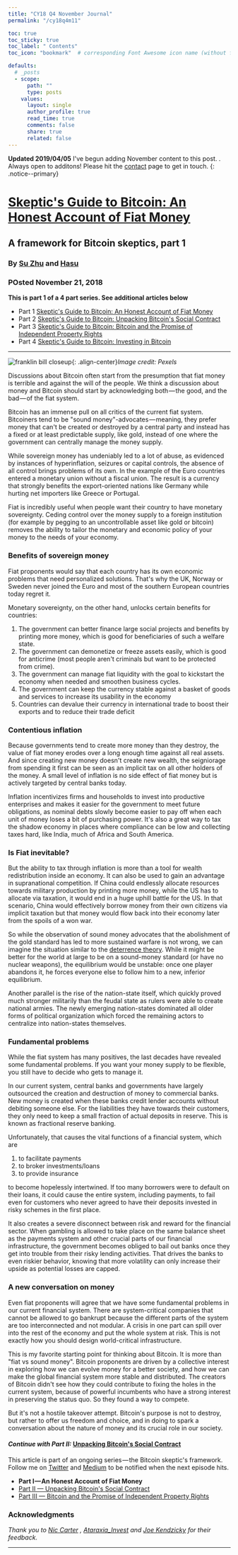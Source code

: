 ```yaml
---
title: "CY18 Q4 November Journal"
permalink: "/cy18q4m11" 

toc: true
toc_sticky: true
toc_label: " Contents"
toc_icon: "bookmark"  # corresponding Font Awesome icon name (without fa prefix)

defaults:
  # _posts
  - scope:
      path: ""
      type: posts
    values:
      layout: single
      author_profile: true
      read_time: true
      comments: false
      share: true
      related: false
---
```

**Updated 2019/04/05** I've begun adding November content to this post. . Always open to additons! Please hit the [contact](https://cryptowords.github.io/contact/) page to get in touch.
{: .notice--primary}


# [Skeptic's Guide to Bitcoin: An Honest Account of Fiat Money](https://medium.com/@hasufly/why-bitcoin-3fdee2328759)
## A framework for Bitcoin skeptics, part 1
### By [Su Zhu](https://twitter.com/zhusu) and [Hasu](https://twitter.com/hasufl)
### POsted November 21, 2018

**This is part 1 of a 4 part series. See additional articles below**

* Part 1 [Skeptic's Guide to Bitcoin: An Honest Account of Fiat Money](https://cryptowords.github.io/cy18q4m11#skeptics-guide-to-bitcoin-an-honest-account-of-fiat-money)
* Part 2 [Skeptic's Guide to Bitcoin: Unpacking Bitcoin's Social Contract](https://cryptowords.github.io/cy18q4m12#skeptics-guide-to-bitcoin-unpacking-bitcoins-social-contract)
* Part 3 [Skeptic's Guide to Bitcoin: Bitcoin and the Promise of Independent Property Rights](https://cryptowords.github.io/cy18q4m12#skeptics-guide-to-bitcoin-bitcoin-and-the-promise-of-independent-property-rights)
* Part 4 [Skeptic's Guide to Bitcoin: Investing in Bitcoin](https://cryptowords.github.io/cy19q1m3#skeptics-guide-to-bitcoin-investing-in-bitcoin)

***


![franklin bill closeup](/assets/images/cy18/cy18q4m11/hasu-1.png){: .align-center}*Image credit: Pexels*

Discussions about Bitcoin often start from the presumption that fiat money is terrible and against the will of the people. We think a discussion about money and Bitcoin should start by acknowledging both — the good, and the bad — of the fiat system.

Bitcoin has an immense pull on all critics of the current fiat system. Bitcoiners tend to be "sound money"-advocates — meaning, they prefer money that can't be created or destroyed by a central party and instead has a fixed or at least predictable supply, like gold, instead of one where the government can centrally manage the money supply.

While sovereign money has undeniably led to a lot of abuse, as evidenced by instances of hyperinflation, seizures or capital controls, the absence of all control brings problems of its own. In the example of the Euro countries entered a monetary union without a fiscal union. The result is a currency that strongly benefits the export-oriented nations like Germany while hurting net importers like Greece or Portugal.

Fiat is incredibly useful when people want their country to have monetary sovereignty. Ceding control over the money supply to a foreign institution (for example by pegging to an uncontrollable asset like gold or bitcoin) removes the ability to tailor the monetary and economic policy of your money to the needs of your economy.

### Benefits of sovereign money

Fiat proponents would say that each country has its own economic problems that need personalized solutions. That's why the UK, Norway or Sweden never joined the Euro and most of the southern European countries today regret it.

Monetary sovereignty, on the other hand, unlocks certain benefits for countries:

1. The government can better finance large social projects and benefits by printing more money, which is good for beneficiaries of such a welfare state.
2. The government can demonetize or freeze assets easily, which is good for anticrime (most people aren't criminals but want to be protected from crime).
3. The government can manage fiat liquidity with the goal to kickstart the economy when needed and smoothen business cycles.
4. The government can keep the currency stable against a basket of goods and services to increase its usability in the economy
5. Countries can devalue their currency in international trade to boost their exports and to reduce their trade deficit

### Contentious inflation

Because governments tend to create more money than they destroy, the value of fiat money erodes over a long enough time against all real assets. And since creating new money doesn't create new wealth, the seigniorage from spending it first can be seen as an implicit tax on all other holders of the money. A small level of inflation is no side effect of fiat money but is actively targeted by central banks today.

Inflation incentivizes firms and households to invest into productive enterprises and makes it easier for the government to meet future obligations, as nominal debts slowly become easier to pay off when each unit of money loses a bit of purchasing power. It's also a great way to tax the shadow economy in places where compliance can be low and collecting taxes hard, like India, much of Africa and South America.

### Is Fiat inevitable?

But the ability to tax through inflation is more than a tool for wealth redistribution inside an economy. It can also be used to gain an advantage in supranational competition. If China could endlessly allocate resources towards military production by printing more money, while the US has to allocate via taxation, it would end in a huge uphill battle for the US. In that scenario, China would effectively borrow money from their own citizens via implicit taxation but that money would flow back into their economy later from the spoils of a won war.

So while the observation of sound money advocates that the abolishment of the gold standard has led to more sustained warfare is not wrong, we can imagine the situation similar to the [deterrence theory](https://en.wikipedia.org/wiki/Deterrence_theory). While it might be better for the world at large to be on a sound-money standard (or have no nuclear weapons), the equilibrium would be unstable: once one player abandons it, he forces everyone else to follow him to a new, inferior equilibrium.

Another parallel is the rise of the nation-state itself, which quickly proved much stronger militarily than the feudal state as rulers were able to create national armies. The newly emerging nation-states dominated all older forms of political organization which forced the remaining actors to centralize into nation-states themselves.

### Fundamental problems

While the fiat system has many positives, the last decades have revealed some fundamental problems. If you want your money supply to be flexible, you still have to decide who gets to manage it.

In our current system, central banks and governments have largely outsourced the creation and destruction of money to commercial banks. New money is created when these banks credit lender accounts without debiting someone else. For the liabilities they have towards their customers, they only need to keep a small fraction of actual deposits in reserve. This is known as fractional reserve banking.

Unfortunately, that causes the vital functions of a financial system, which are

1. to facilitate payments
2. to broker investments/loans
3. to provide insurance

to become hopelessly intertwined. If too many borrowers were to default on their loans, it could cause the entire system, including payments, to fail even for customers who never agreed to have their deposits invested in risky schemes in the first place.

It also creates a severe disconnect between risk and reward for the financial sector. When gambling is allowed to take place on the same balance sheet as the payments system and other crucial parts of our financial infrastructure, the government becomes obliged to bail out banks once they get into trouble from their risky lending activities. That drives the banks to even riskier behavior, knowing that more volatility can only increase their upside as potential losses are capped.

### A new conversation on money

Even fiat proponents will agree that we have some fundamental problems in our current financial system. There are system-critical companies that cannot be allowed to go bankrupt because the different parts of the system are too interconnected and not modular. A crisis in one part can spill over into the rest of the economy and put the whole system at risk. This is not exactly how you should design world-critical infrastructure.

This is my favorite starting point for thinking about Bitcoin. It is more than "fiat vs sound money". Bitcoin proponents are driven by a collective interest in exploring how we can evolve money for a better society, and how we can make the global financial system more stable and distributed. The creators of Bitcoin didn't see how they could contribute to fixing the holes in the current system, because of powerful incumbents who have a strong interest in preserving the status quo. So they found a way to compete.

But it's not a hostile takeover attempt. Bitcoin's purpose is not to destroy, but rather to offer us freedom and choice, and in doing to spark a conversation about the nature of money and its crucial role in our society.

#### _Continue with Part II:_ [Unpacking Bitcoin's Social Contract](https://medium.com/@hasufly/bitcoins-social-contract-1f8b05ee24a9?source=friends_link&sk=27e8cf65d45c46ffae1466ce2ac31b48)

This article is part of an ongoing series — the Bitcoin skeptic's framework. Follow me on [Twitter](https://twitter.com/hasufl) and [Medium](https://medium.com/@hasufly) to be notified when the next episode hits.

* **Part I — An Honest Account of Fiat Money**
* [Part II — Unpacking Bitcoin's Social Contract](https://medium.com/s/story/bitcoins-social-contract-1f8b05ee24a9)
* [Part III — Bitcoin and the Promise of Independent Property Rights](https://medium.com/@hasufly/bitcoin-and-the-promise-of-independent-property-rights-8f10e5c7efa8)

### Acknowledgments

_Thank you to_ [_Nic Carter_](https://twitter.com/nic__carter) _,_ [_Ataraxia_Invest_](https://twitter.com/Ataraxia_Invest) _and_ [_Joe Kendzicky_](https://twitter.com/JKendzicky) _for their feedback._

***

<br>




